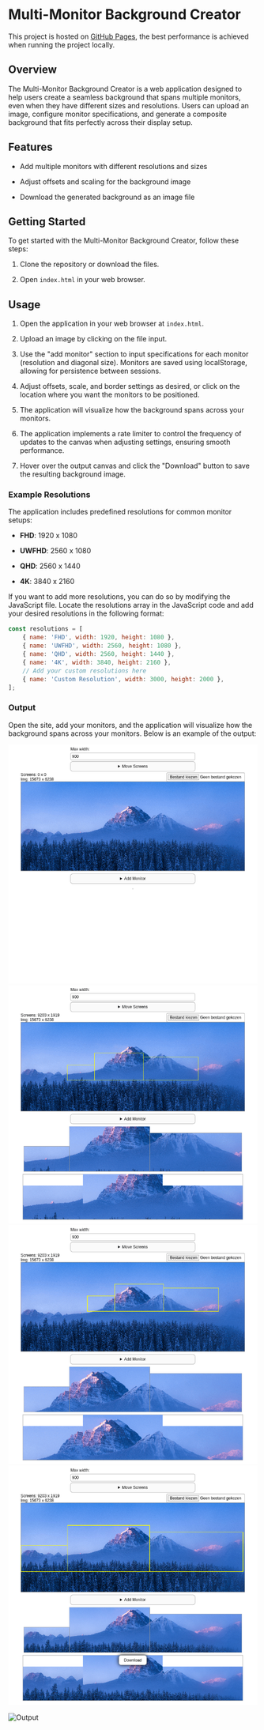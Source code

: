 # Multi-Monitor Background Creator

This project is hosted on [GitHub Pages](https://gijs-d.github.io/Multi-Monitor-Background-Creator/), the best performance is achieved when running the project locally.

## Overview

The Multi-Monitor Background Creator is a web application designed to help users create a seamless background that spans multiple monitors, even when they have different sizes and resolutions. Users can upload an image, configure monitor specifications, and generate a composite background that fits perfectly across their display setup.

## Features

-   Add multiple monitors with different resolutions and sizes

-   Adjust offsets and scaling for the background image

-   Download the generated background as an image file

## Getting Started

To get started with the Multi-Monitor Background Creator, follow these steps:

1. Clone the repository or download the files.

2. Open `index.html` in your web browser.

## Usage

1. Open the application in your web browser at `index.html`.

2. Upload an image by clicking on the file input.

3. Use the "add monitor" section to input specifications for each monitor (resolution and diagonal size). Monitors are saved using localStorage, allowing for persistence between sessions.

4. Adjust offsets, scale, and border settings as desired, or click on the location where you want the monitors to be positioned.

5. The application will visualize how the background spans across your monitors.

6. The application implements a rate limiter to control the frequency of updates to the canvas when adjusting settings, ensuring smooth performance.

7. Hover over the output canvas and click the "Download" button to save the resulting background image.

### Example Resolutions

The application includes predefined resolutions for common monitor setups:

-   **FHD**: 1920 x 1080

-   **UWFHD**: 2560 x 1080

-   **QHD**: 2560 x 1440

-   **4K**: 3840 x 2160

If you want to add more resolutions, you can do so by modifying the JavaScript file. Locate the resolutions array in the JavaScript code and add your desired resolutions in the following format:

```javascript
const resolutions = [
    { name: 'FHD', width: 1920, height: 1080 },
    { name: 'UWFHD', width: 2560, height: 1080 },
    { name: 'QHD', width: 2560, height: 1440 },
    { name: '4K', width: 3840, height: 2160 },
    // Add your custom resolutions here
    { name: 'Custom Resolution', width: 3000, height: 2000 },
];
```

### Output

Open the site, add your monitors, and the application will visualize how the background spans across your monitors. Below is an example of the output:

![add](screenshots/add.gif)
![move](screenshots/move.gif)
![switch](screenshots/switch.gif)
![download](screenshots/download.png)

![Output](output.png)
